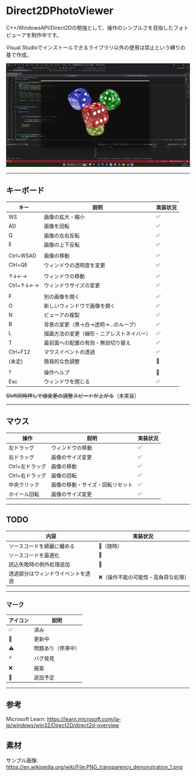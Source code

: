 # Direct2DPhotoViewer

C++/WindowsAPI/Direct2Dの勉強として、操作のシンプルさを目指したフォトビューアを制作中です。

Visual Studioでインストールできるライブラリ以外の使用は禁止という縛りの基で作成。

![スクリーンショット](./Screenshot.png)

--- 

## キーボード
|キー|説明|実装状況|
|--|--|--|
|WS|画像の拡大・縮小|✅|
|AD|画像を回転|✅|
|Q|画像の左右反転|✅|
|E|画像の上下反転|✅|
||||
|Ctrl+WSAD|画像の移動|✅|
|Ctrl+QE|ウィンドウの透明度を変更|✅|
||||
|↑↓←→|ウィンドウの移動|✅|
|Ctrl+↑↓←→|ウィンドウサイズの変更|✅|
||||
|F|別の画像を開く|✅|
|O|新しいウィンドウで画像を開く|✅|
|N|ビューアの複製|✅|
|B|背景の変更（黒→白→透明→...のループ）|✅|
|L|描画方法の変更（線形・ニアレストネイバー）|✅|
|T|最前面への配置の有効・無効切り替え|✅|
|Ctrl+F12|マウスイベントの透過|✅|
|(未定)|簡易的な色調整|📝|
||||
|?|操作ヘルプ|📝|
|Esc|ウィンドウを閉じる|✅|

~~Shift同時押しで値変更の調整スピードが上がる~~（未実装）

---
## マウス
|操作|説明|実装状況|
|--|--|--|
|左ドラッグ|ウィンドウの移動|✅|
|右ドラッグ|画像のサイズ変更|✅|
|Ctrl+左ドラッグ|画像の移動|✅|
|Ctrl+右ドラッグ|画像の回転|✅|
|中央クリック|画像の移動・サイズ・回転リセット|✅|
|ホイール回転|画像のサイズ変更|✅|

---
## TODO
|内容|実装状況|
|--|--|
|ソースコードを綺麗に纏める|🔄️（随時）|
|ソースコードを最適化|🔄️|
|読込失敗時の例外処理追加|🔄️|
|透過部分はウィンドウイベントを透過|❌（操作不能の可能性・高負荷な処理）|

---
### マーク
|アイコン|説明|
|--|--|
|✅|済み|
|🔄️|更新中|
|⚠️|問題あり（停滞中）|
|⚡|バグ発見|
|❌|廃案|
|📝|追加予定|

---
## 参考
Microsoft Learn: https://learn.microsoft.com/ja-jp/windows/win32/Direct2D/direct2d-overview

## 素材
サンプル画像: https://en.wikipedia.org/wiki/File:PNG_transparency_demonstration_1.png